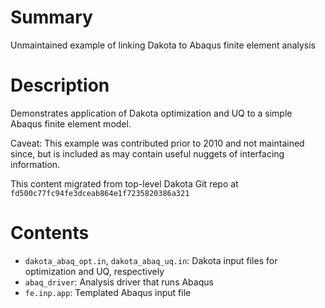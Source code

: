 # Summary

Unmaintained example of linking Dakota to Abaqus finite element analysis

# Description

Demonstrates application of Dakota optimization and UQ to a simple
Abaqus finite element model.

Caveat: This example was contributed prior to 2010 and not maintained
since, but is included as may contain useful nuggets of interfacing
information.

This content migrated from top-level Dakota Git repo at
`fd500c77fc94fe3dceab864e1f7235820386a321`

# Contents

* `dakota_abaq_opt.in`, `dakota_abaq_uq.in`: Dakota input files for
  optimization and UQ, respectively
* `abaq_driver`: Analysis driver that runs Abaqus
* `fe.inp.app`: Templated Abaqus input file
